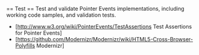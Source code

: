 == Test ==
Test and validate Pointer Events implementations, including working code samples, and validation tests.

* [http://www.w3.org/wiki/PointerEvents/TestAssertions Test Assertions for Pointer Events]
* [https://github.com/Modernizr/Modernizr/wiki/HTML5-Cross-Browser-Polyfills Modernizr]